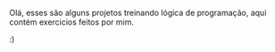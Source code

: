 Olá, esses são alguns projetos treinando lógica de programação, aqui contém exercicios feitos por mim.


:)
